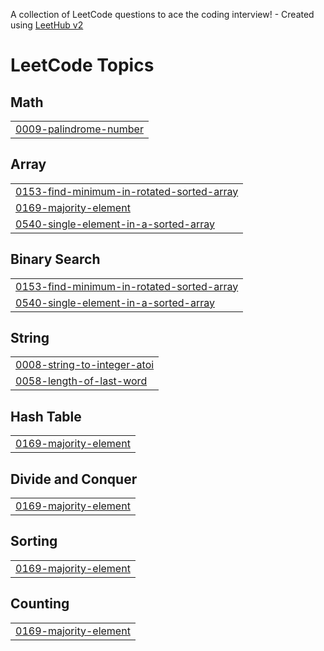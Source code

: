 A collection of LeetCode questions to ace the coding interview! - Created using [LeetHub v2](https://github.com/arunbhardwaj/LeetHub-2.0)
<!---LeetCode Topics Start-->
# LeetCode Topics
## Math
|  |
| ------- |
| [0009-palindrome-number](https://github.com/ChakruJadhav123/LeetCode/tree/master/0009-palindrome-number) |
## Array
|  |
| ------- |
| [0153-find-minimum-in-rotated-sorted-array](https://github.com/ChakruJadhav123/LeetCode/tree/master/0153-find-minimum-in-rotated-sorted-array) |
| [0169-majority-element](https://github.com/ChakruJadhav123/LeetCode/tree/master/0169-majority-element) |
| [0540-single-element-in-a-sorted-array](https://github.com/ChakruJadhav123/LeetCode/tree/master/0540-single-element-in-a-sorted-array) |
## Binary Search
|  |
| ------- |
| [0153-find-minimum-in-rotated-sorted-array](https://github.com/ChakruJadhav123/LeetCode/tree/master/0153-find-minimum-in-rotated-sorted-array) |
| [0540-single-element-in-a-sorted-array](https://github.com/ChakruJadhav123/LeetCode/tree/master/0540-single-element-in-a-sorted-array) |
## String
|  |
| ------- |
| [0008-string-to-integer-atoi](https://github.com/ChakruJadhav123/LeetCode/tree/master/0008-string-to-integer-atoi) |
| [0058-length-of-last-word](https://github.com/ChakruJadhav123/LeetCode/tree/master/0058-length-of-last-word) |
## Hash Table
|  |
| ------- |
| [0169-majority-element](https://github.com/ChakruJadhav123/LeetCode/tree/master/0169-majority-element) |
## Divide and Conquer
|  |
| ------- |
| [0169-majority-element](https://github.com/ChakruJadhav123/LeetCode/tree/master/0169-majority-element) |
## Sorting
|  |
| ------- |
| [0169-majority-element](https://github.com/ChakruJadhav123/LeetCode/tree/master/0169-majority-element) |
## Counting
|  |
| ------- |
| [0169-majority-element](https://github.com/ChakruJadhav123/LeetCode/tree/master/0169-majority-element) |
<!---LeetCode Topics End-->